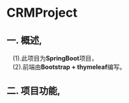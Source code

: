 # CRMProject
## 一. 概述,
&emsp;(1).此项目为<b>SpringBoot</b>项目，<br/>
&emsp;(2).前端由<b>Bootstrap + thymeleaf</b>编写。

## 二. 项目功能,

